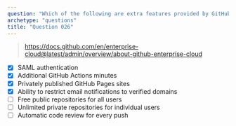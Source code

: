 ```yaml
---
question: "Which of the following are extra features provided by GitHub Enterprise Cloud over GitHub Free plan? (choose four.)"
archetype: "questions"
title: "Question 026"
---
```


> https://docs.github.com/en/enterprise-cloud@latest/admin/overview/about-github-enterprise-cloud
- [x] SAML authentication
- [x] Additional GitHub Actions minutes
- [x] Privately published GitHub Pages sites
- [x] Ability to restrict email notifications to verified domains
- [ ] Free public repositories for all users
- [ ] Unlimited private repositories for individual users
- [ ] Automatic code review for every push
